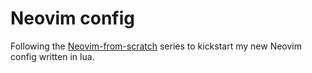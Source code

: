 # Neovim config

Following the [Neovim-from-scratch](https://github.com/LunarVim/Neovim-from-scratch) series to kickstart my new Neovim config written in lua.

